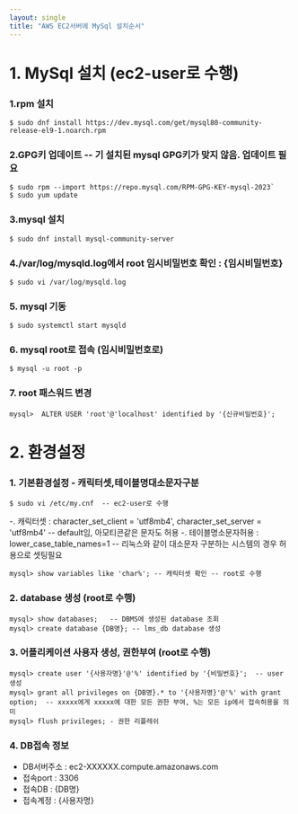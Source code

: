```yaml
---
layout: single
title: "AWS EC2서버에 MySql 설치순서"
---
```

# 1. MySql 설치 (ec2-user로 수행)
### 1.rpm 설치
```
$ sudo dnf install https://dev.mysql.com/get/mysql80-community-release-el9-1.noarch.rpm
```

### 2.GPG키 업데이트 -- 기 설치된 mysql GPG키가 맞지 않음. 업데이트 필요
```
$ sudo rpm --import https://repo.mysql.com/RPM-GPG-KEY-mysql-2023`
$ sudo yum update
```

### 3.mysql 설치
```
$ sudo dnf install mysql-community-server
```

### 4./var/log/mysqld.log에서 root 임시비밀번호 확인 : {임시비밀번호}
```
$ sudo vi /var/log/mysqld.log
```

### 5. mysql 기동
```
$ sudo systemctl start mysqld
```

### 6. mysql root로 접속 (임시비밀번호로)
```
$ mysql -u root -p
```

### 7. root 패스워드 변경
```
mysql>  ALTER USER 'root'@'localhost' identified by '{신규비밀번호}';
```
# 2. 환경설정
### 1. 기본환경설정 - 캐릭터셋,테이블명대소문자구분
```
$ sudo vi /etc/my.cnf  -- ec2-user로 수행
```
-. 캐릭터셋 : character_set_client = 'utf8mb4', character_set_server = 'utf8mb4'  --  default임,  아모티콘같은 문자도 허용
-. 테이블명소문자허용 : lower_case_table_names=1  -- 리눅스와 같이 대소문자 구분하는 시스템의 경우 허용으로 셋팅필요
```
mysql> show variables like 'char%'; -- 캐릭터셋 확인 -- root로 수행
```

### 2. database 생성 (root로 수행)
```
mysql> show databases;   -- DBMS에 생성된 database 조회
mysql> create database {DB명}; -- lms_db database 생성
```

### 3. 어플리케이션 사용자 생성, 권한부여 (root로 수행)
```
mysql> create user '{사용자명}'@'%' identified by '{비밀번호}';  -- user 생성
mysql> grant all privileges on {DB명}.* to '{사용자명}'@'%' with grant option;  -- xxxxx에게 xxxxx에 대한 모든 권한 부여, %는 모든 ip에서 접속허용을 의미
mysql> flush privileges; - 권한 리플레쉬
```

### 4. DB접속 정보
- DB서버주소 : ec2-XXXXXX.compute.amazonaws.com
- 접속port : 3306
- 접속DB : {DB명}
- 접속계정 : {사용자명}
